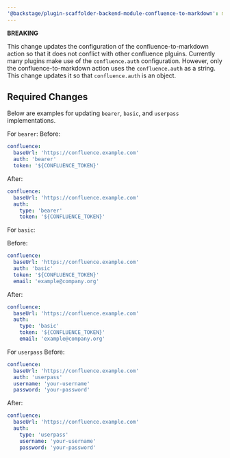 ```yaml
---
'@backstage/plugin-scaffolder-backend-module-confluence-to-markdown': minor
---
```


**BREAKING**

This change updates the configuration of the confluence-to-markdown action so that it does not conflict with other confluence plguins. Currently many plugins make use of the `confluence.auth` configuration. However, only the confluence-to-markdown action uses the `confluence.auth` as a string. This change updates it so that `confluence.auth` is an object.

## Required Changes

Below are examples for updating `bearer`, `basic`, and `userpass` implementations.

For `bearer`:
Before:

```yaml
confluence:
  baseUrl: 'https://confluence.example.com'
  auth: 'bearer'
  token: '${CONFLUENCE_TOKEN}'
```

After:

```yaml
confluence:
  baseUrl: 'https://confluence.example.com'
  auth:
    type: 'bearer'
    token: '${CONFLUENCE_TOKEN}'
```

For `basic`:

Before:

```yaml
confluence:
  baseUrl: 'https://confluence.example.com'
  auth: 'basic'
  token: '${CONFLUENCE_TOKEN}'
  email: 'example@company.org'
```

After:

```yaml
confluence:
  baseUrl: 'https://confluence.example.com'
  auth:
    type: 'basic'
    token: '${CONFLUENCE_TOKEN}'
    email: 'example@company.org'
```

For `userpass`
Before:

```yaml
confluence:
  baseUrl: 'https://confluence.example.com'
  auth: 'userpass'
  username: 'your-username'
  password: 'your-password'
```

After:

```yaml
confluence:
  baseUrl: 'https://confluence.example.com'
  auth:
    type: 'userpass'
    username: 'your-username'
    password: 'your-password'
```
